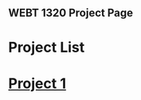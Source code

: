 ## WEBT 1320 Project Page

<h1>Project List<h1>

<a href="project_1_/index.html" target="_blank">Project 1</a>